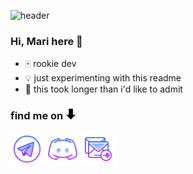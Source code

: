 ![header](https://giffiles.alphacoders.com/215/215985.gif)
### Hi, Mari here 👋

- 	🀄 rookie dev
-   💡 just experimenting with this readme
-   🏮 this took longer than i'd like to admit

### find me on <img alt="arrow" width="17px" src="https://github.com/MxKavt/images/blob/main/down-arrow.png" />


[<img alt="telegram" width="53px" src="https://github.com/MxKavt/images/blob/main/icons8-telegram-app-64.png" />](https://t.me/noxmurphy)
[<img alt="discord" width="53px" src="https://github.com/MxKavt/images/blob/main/icons8-discord-64.png" />](https://discordapp.com/users/nox#6306)
[<img alt="protonmail" width="53px" src="https://github.com/MxKavt/images/blob/main/icons8-send-email-64.png" />](mailto:m.kavtaradze@proton.me)
